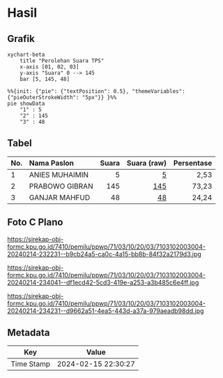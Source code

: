 # Hasil

## Grafik

```mermaid
xychart-beta
    title "Perolehan Suara TPS"
    x-axis [01, 02, 03]
    y-axis "Suara" 0 --> 145
    bar [5, 145, 48]
```

```mermaid
%%{init: {"pie": {"textPosition": 0.5}, "themeVariables": {"pieOuterStrokeWidth": "5px"}} }%%
pie showData
    "1" : 5
    "2" : 145
    "3" : 48
```

## Tabel

| No. | Nama Paslon    | Suara | Suara (raw) | Persentase |
|:--- |:-------------- | -----:| -----------:| ----------:|
| 1   | ANIES MUHAIMIN | 5     | [5][p-1]    | 2,53       |
| 2   | PRABOWO GIBRAN | 145   | [145][p-2]  | 73,23      |
| 3   | GANJAR MAHFUD  | 48    | [48][p-3]   | 24,24      |


[p-1]: https://github.com/gigit-pemilu/pemilu-2024-71-sulawesi-utara/blob/main/pilpres/hitung-suara/sub/71-sulawesi-utara/sub/03-kepulauan-sangihe/sub/10-manganitu-selatan/sub/2003-lapango/sub/004-tps/sub/paslon-1.txt
[p-2]: https://github.com/gigit-pemilu/pemilu-2024-71-sulawesi-utara/blob/main/pilpres/hitung-suara/sub/71-sulawesi-utara/sub/03-kepulauan-sangihe/sub/10-manganitu-selatan/sub/2003-lapango/sub/004-tps/sub/paslon-2.txt
[p-3]: https://github.com/gigit-pemilu/pemilu-2024-71-sulawesi-utara/blob/main/pilpres/hitung-suara/sub/71-sulawesi-utara/sub/03-kepulauan-sangihe/sub/10-manganitu-selatan/sub/2003-lapango/sub/004-tps/sub/paslon-3.txt

## Foto C Plano

https://sirekap-obj-formc.kpu.go.id/7410/pemilu/ppwp/71/03/10/20/03/7103102003004-20240214-232231--b9cb24a5-ca0c-4a15-bb8b-84f32a2179d3.jpg

https://sirekap-obj-formc.kpu.go.id/7410/pemilu/ppwp/71/03/10/20/03/7103102003004-20240214-234041--df1ecd42-5cd3-419e-a253-a3b485c6e4ff.jpg

https://sirekap-obj-formc.kpu.go.id/7410/pemilu/ppwp/71/03/10/20/03/7103102003004-20240214-234231--d9662a51-4ea5-443d-a37a-979aeadb98dd.jpg


## Metadata

| Key        | Value               |
| ---------- | ------------------- |
| Time Stamp | 2024-02-15 22:30:27 |




